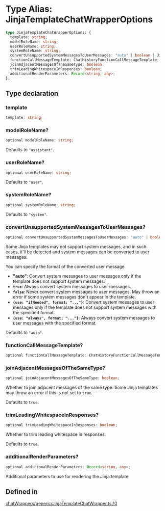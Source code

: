 # Type Alias: JinjaTemplateChatWrapperOptions

```ts
type JinjaTemplateChatWrapperOptions: {
  template: string;
  modelRoleName: string;
  userRoleName: string;
  systemRoleName: string;
  convertUnsupportedSystemMessagesToUserMessages: "auto" | boolean | JinjaTemplateChatWrapperOptionsConvertMessageFormat;
  functionCallMessageTemplate: ChatHistoryFunctionCallMessageTemplate;
  joinAdjacentMessagesOfTheSameType: boolean;
  trimLeadingWhitespaceInResponses: boolean;
  additionalRenderParameters: Record<string, any>;
};
```

## Type declaration

### template

```ts
template: string;
```

### modelRoleName?

```ts
optional modelRoleName: string;
```

Defaults to `"assistant"`.

### userRoleName?

```ts
optional userRoleName: string;
```

Defaults to `"user"`.

### systemRoleName?

```ts
optional systemRoleName: string;
```

Defaults to `"system"`.

### convertUnsupportedSystemMessagesToUserMessages?

```ts
optional convertUnsupportedSystemMessagesToUserMessages: "auto" | boolean | JinjaTemplateChatWrapperOptionsConvertMessageFormat;
```

Some Jinja templates may not support system messages, and in such cases,
it'll be detected and system messages can be converted to user messages.

You can specify the format of the converted user message.
- **"auto"**: Convert system messages to user messages only if the template does not support system messages.
- **`true`**: Always convert system messages to user messages.
- **`false`**: Never convert system messages to user messages.
May throw an error if some system messages don't appear in the template.
- **`{use: "ifNeeded", format: "..."}`**: Convert system messages to user messages only if the template does not support system
messages with the specified format.
- **`{use: "always", format: "..."}`**: Always convert system messages to user messages with the specified format.

Defaults to `"auto"`.

### functionCallMessageTemplate?

```ts
optional functionCallMessageTemplate: ChatHistoryFunctionCallMessageTemplate;
```

### joinAdjacentMessagesOfTheSameType?

```ts
optional joinAdjacentMessagesOfTheSameType: boolean;
```

Whether to join adjacent messages of the same type.
Some Jinja templates may throw an error if this is not set to `true`.

Defaults to `true`.

### trimLeadingWhitespaceInResponses?

```ts
optional trimLeadingWhitespaceInResponses: boolean;
```

Whether to trim leading whitespace in responses.

Defaults to `true`.

### additionalRenderParameters?

```ts
optional additionalRenderParameters: Record<string, any>;
```

Additional parameters to use for rendering the Jinja template.

## Defined in

[chatWrappers/generic/JinjaTemplateChatWrapper.ts:10](https://github.com/withcatai/node-llama-cpp/blob/6405ee945e792651123189aae2612212095765b6/src/chatWrappers/generic/JinjaTemplateChatWrapper.ts#L10)

